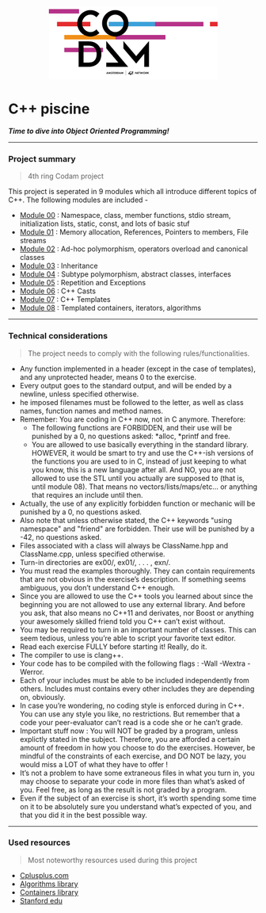 <p align="center">
  <img src="https://github.com/rbakker96/images/blob/master/codam_logo.png">
</p>

# C++ piscine 
***Time to dive into Object Oriented Programming!***

---

### Project summary
> 4th ring Codam project

This project is seperated in 9 modules which all introduce different topics of C++. The following modules are included -
- <a href="https://github.com/rbakker96/CPP/tree/master/D00">Module 00</a> : Namespace, class, member functions, stdio stream, initialization lists, static, const, and lots of basic stuf
- <a href="https://github.com/rbakker96/CPP/tree/master/D01">Module 01</a> : Memory allocation, References, Pointers to members, File streams
- <a href="https://github.com/rbakker96/CPP/tree/master/D02">Module 02</a> : Ad-hoc polymorphism, operators overload and canonical classes
- <a href="https://github.com/rbakker96/CPP/tree/master/D03">Module 03</a> : Inheritance
- <a href="https://github.com/rbakker96/CPP/tree/master/D04">Module 04</a> : Subtype polymorphism, abstract classes, interfaces
- <a href="https://github.com/rbakker96/CPP/tree/master/D05">Module 05</a> : Repetition and Exceptions
- <a href="https://github.com/rbakker96/CPP/tree/master/D06">Module 06</a> : C++ Casts
- <a href="https://github.com/rbakker96/CPP/tree/master/D07">Module 07</a> : C++ Templates
- <a href="https://github.com/rbakker96/CPP/tree/master/D08">Module 08</a> : Templated containers, iterators, algorithms


---

### Technical considerations
> The project needs to comply with the following rules/functionalities.

- Any function implemented in a header (except in the case of templates), and any unprotected header, means 0 to the exercise.
- Every output goes to the standard output, and will be ended by a newline, unless specified otherwise.
- he imposed filenames must be followed to the letter, as well as class names, function names and method names.
- Remember: You are coding in C++ now, not in C anymore. Therefore:
  - The following functions are FORBIDDEN, and their use will be punished by a 0, no questions asked: *alloc, *printf and free.
  - You are allowed to use basically everything in the standard library. HOWEVER, it would be smart to try and use the C++-ish versions of the functions you are used to in C, instead of just keeping to what you know, this is a new language after all. And NO, you are not allowed to use the STL until you actually are supposed to (that is, until module 08). That means no vectors/lists/maps/etc... or anything that requires an include <algorithm> until then.
- Actually, the use of any explicitly forbidden function or mechanic will be punished by a 0, no questions asked.
- Also note that unless otherwise stated, the C++ keywords "using namespace" and "friend" are forbidden. Their use will be punished by a -42, no questions asked.
- Files associated with a class will always be ClassName.hpp and ClassName.cpp, unless specified otherwise.
- Turn-in directories are ex00/, ex01/, . . . , exn/.
- You must read the examples thoroughly. They can contain requirements that are not obvious in the exercise’s description. If something seems ambiguous, you don’t understand C++ enough.
- Since you are allowed to use the C++ tools you learned about since the beginning you are not allowed to use any external library. And before you ask, that also means no C++11 and derivates, nor Boost or anything your awesomely skilled friend told you C++ can’t exist without.
- You may be required to turn in an important number of classes. This can seem tedious, unless you’re able to script your favorite text editor.
- Read each exercise FULLY before starting it! Really, do it.
- The compiler to use is clang++.
- Your code has to be compiled with the following flags : -Wall -Wextra -Werror.
- Each of your includes must be able to be included independently from others. Includes must contains every other includes they are depending on, obviously.
- In case you’re wondering, no coding style is enforced during in C++. You can use any style you like, no restrictions. But remember that a code your peer-evaluator can’t read is a code she or he can’t grade.
- Important stuff now : You will NOT be graded by a program, unless explictly stated in the subject. Therefore, you are afforded a certain amount of freedom in how you choose to do the exercises. However, be mindful of the constraints of each exercise, and DO NOT be lazy, you would miss a LOT of what they have to offer !
- It’s not a problem to have some extraneous files in what you turn in, you may choose to separate your code in more files than what’s asked of you. Feel free, as long as the result is not graded by a program.
- Even if the subject of an exercise is short, it’s worth spending some time on it to be absolutely sure you understand what’s expected of you, and that you did it in the best possible way.

---

### Used resources
> Most noteworthy resources used during this project

- <a href="http://www.cplusplus.com/" target="_blank">Cplusplus.com</a>
- <a href="https://en.cppreference.com/w/cpp/algorithm" target="_blank">Algorithms library</a>
- <a href="https://en.cppreference.com/w/cpp/container" target="_blank">Containers library</a>
- <a href="https://web.stanford.edu/class/archive/cs/cs106l/cs106l.1176/lectures/lecture05/05_Templates.pdf" target="_blank">Stanford edu</a>
